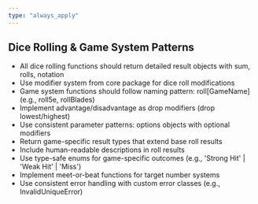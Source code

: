 ```yaml
---
type: "always_apply"
---
```


## Dice Rolling & Game System Patterns

- All dice rolling functions should return detailed result objects with sum, rolls, notation
- Use modifier system from core package for dice roll modifications
- Game system functions should follow naming pattern: roll[GameName] (e.g., roll5e, rollBlades)
- Implement advantage/disadvantage as drop modifiers (drop lowest/highest)
- Use consistent parameter patterns: options objects with optional modifiers
- Return game-specific result types that extend base roll results
- Include human-readable descriptions in roll results
- Use type-safe enums for game-specific outcomes (e.g., 'Strong Hit' | 'Weak Hit' | 'Miss')
- Implement meet-or-beat functions for target number systems
- Use consistent error handling with custom error classes (e.g., InvalidUniqueError)
